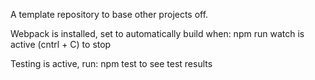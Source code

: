 A template repository to base other projects off. 

Webpack is installed, set to automatically build when: npm run watch is active (cntrl + C) to stop

Testing is active, run: npm test to see test results